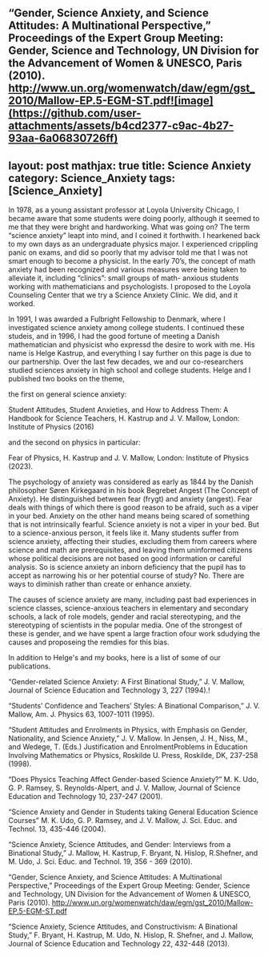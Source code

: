 “Gender, Science Anxiety, and Science Attitudes: A Multinational Perspective,” Proceedings of the  Expert Group Meeting: Gender, Science and Technology, UN Division for the Advancement of Women & UNESCO, Paris (2010). http://www.un.org/womenwatch/daw/egm/gst_2010/Mallow-EP.5-EGM-ST.pdf![image](https://github.com/user-attachments/assets/b4cd2377-c9ac-4b27-93aa-6a06830726ff)
---
layout: post
mathjax: true
title: Science Anxiety
category: Science_Anxiety
tags: [Science_Anxiety]
---


In 1978, as a young assistant professor at Loyola University Chicago, I became aware that some students were doing poorly, although it seemed to me that they were bright and hardworking. What was going on? The term “science anxiety” leapt into mind, and I coined it forthwith. I hearkened back to my own days as an undergraduate physics major. I experienced crippling panic on exams, and did so poorly that my advisor told me that I was not smart enough to become a physicist. In the early 70’s, the concept of math anxiety had been recognized and various measures were being taken to alleviate it, including “clinics”: small groups of math- anxious students working with mathematicians and psychologists. I proposed to the Loyola Counseling Center that we try a Science Anxiety Clinic. We did, and it worked. 

In 1991, I was awarded a Fulbright Fellowship to Denmark, where I investigated science anxiety among college students. I continued these studeis, and in 1996, I had the good fortune of meeting a Danish mathematician and physicist who expressd the desire to work with me. His name is Helge Kastrup, and everything I say further on this page is due to our partnership. Over the last few decades, we and our co-researchers studied sciences anxiety in high school and college students. Helge and I published two books on the theme, 

the first on general science anxiety: 

Student Attitudes, Student Anxieties, and How to Address Them: A Handbook for Science Teachers, H. Kastrup and J. V. Mallow, London: Institute of Physics (2016)

and the second on physics in particular: 

Fear of Physics, H. Kastrup and J. V. Mallow, London: Institute of Physics (2023).

The psychology of anxiety was considered as early as 1844 by the Danish philosopher Søren Kirkegaard in his book Begrebet Angest (The Concept of Anxiety). He distinguished between fear (frygt) and anxiety (angest). Fear deals with things of which there is good reason to be afraid, such as a viper in your bed. Anxiety on the other hand means being scared of something that is not intrinsically fearful. Science anxiety is not a viper in your bed. But to a science-anxious person, it feels like it. Many students suffer from science anxiety, affecting their studies, excluding them from careers where science and math are prerequisites, and leaving them uninformed citizens whose political decisions are not based on good information or careful analysis.  So is science anxiety an inborn deficiency that the pupil has to accept as narrowing his or her potential course of study? No. There are ways to diminish rather than create or enhance anxiety. 

The causes of science anxiety are many, including past bad experiences in science classes, science-anxious teachers in elementary and secondary schools, a lack of role models, gender and racial stereotyping, and the stereotyping of scientists in the popular media. One of the strongest of these is gender, and we have spent a large fraction ofour work sdudying the causes and proposeing the remdies for this bias.

In addition to Helge's and my books, here is a list of some of our publications.

“Gender-related Science Anxiety: A First Binational Study,” J. V. Mallow, Journal of Science Education and Technology 3, 227 (1994).!

“Students’ Confidence and Teachers’ Styles: A Binational Comparison,” J. V. Mallow, Am. J. Physics 63, 1007-1011 (1995).

“Student Attitudes and Enrolments in Physics, with Emphasis on Gender, Nationality, and Science Anxiety,” J. V. Mallow.  In Jensen, J. H., Niss, M., and Wedege, T.  (Eds.) Justification and EnrolmentProblems in Education Involving Mathematics or Physics, Roskilde U. Press, Roskilde, DK, 237-258 (1998). 

“Does Physics Teaching Affect Gender-based Science Anxiety?” M. K. Udo, G. P. Ramsey, S. Reynolds-Alpert, and J. V. Mallow, Journal of Science Education and Technology 10,  237-247 (2001).

“Science Anxiety and Gender in Students taking General Education Science Courses” M. K. Udo, G. P. Ramsey, and J. V. Mallow, J. Sci. Educ. and Technol. 13, 435-446 (2004).

“Science Anxiety, Science Attitudes, and Gender: Interviews from a Binational Study,” J. Mallow, H. Kastrup,  F. Bryant, N. Hislop, R.Shefner, and M. Udo, J. Sci. Educ. and Technol. 19, 356 - 369 (2010).

“Gender, Science Anxiety, and Science Attitudes: A Multinational Perspective,” Proceedings of the  Expert Group Meeting: Gender, Science and Technology, UN Division for the Advancement of Women & UNESCO, Paris (2010). http://www.un.org/womenwatch/daw/egm/gst_2010/Mallow-EP.5-EGM-ST.pdf

“Science Anxiety, Science Attitudes, and Constructivism: A Binational Study,” F. Bryant, H. Kastrup, M. Udo, N. Hislop, R. Shefner, and J. Mallow, Journal of Science Education and Technology 22, 432-448 (2013).






